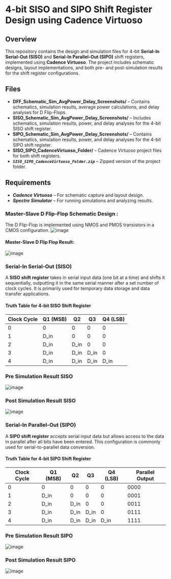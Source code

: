 # 4-bit SISO and SIPO Shift Register Design using Cadence Virtuoso

## Overview
This repository contains the design and simulation files for 4-bit **Serial-In Serial-Out (SISO)** and **Serial-In Parallel-Out (SIPO)** shift registers, implemented using **Cadence Virtuoso**. The project includes schematic designs, layout implementations, and both pre- and post-simulation results for the shift register configurations.

## Files
- **DFF_Schematic_Sim_AvgPower_Delay_Screenshots/** – Contains schematics, simulation results, average power calculations, and delay analyses for D Flip-Flops.
- **SISO_Schematic_Sim_AvgPower_Delay_Screenshots/** – Includes schematics, simulation results, power, and delay analyses for the 4-bit SISO shift register.
- **SIPO_Schematic_Sim_AvgPower_Delay_Screenshots/** – Contains schematics, simulation results, power, and delay analyses for the 4-bit SIPO shift register.
- **SISO_SIPO_CadenceVirtuoso_Folder/** – Cadence Virtuoso project files for both shift registers.
- ***`SISO_SIPO_CadenceVirtuoso_Folder.zip`*** – Zipped version of the project folder.

## Requirements

- ***Cadence Virtuoso*** – For schematic capture and layout design.
- ***Spectre Simulator*** – For running simulations and analyzing results.

### Master-Slave D Flip-Flop Schematic Design :
  The D Flip-Flop is implemented using NMOS and PMOS transistors in a CMOS configuration.
  ![image](https://github.com/abdulkhajashabuddin16/4bit_SISO_SIPO_Shift_Register/blob/main/DFF_Schematic_Sim_AvgPower_Delay_Screenshots/DFF_Schematic.png)
  #### Master-Slave D Flip Flop Result:
  ![image](https://github.com/abdulkhajashabuddin16/4bit_SISO_SIPO_Shift_Register/blob/main/DFF_Schematic_Sim_AvgPower_Delay_Screenshots/DFF_Result.png)


### Serial-In Serial-Out (SISO)
A **SISO shift register** takes in serial input data (one bit at a time) and shifts it sequentially, outputting it in the same serial manner after a set number of clock cycles. It is primarily used for temporary data storage and data transfer applications.

#### Truth Table for 4-bit SISO Shift Register
| Clock Cycle | Q1 (MSB) | Q2 | Q3 | Q4 (LSB) |
|-------------|----------|----|----|----------|
| 0           | 0        | 0  | 0  | 0        |
| 1           | D_in     | 0  | 0  | 0        |
| 2           | D_in     | D_in | 0  | 0        |
| 3           | D_in     | D_in | D_in | 0        |
| 4           | D_in     | D_in | D_in | D_in   |

### Pre Simulation Result SISO
![image](https://github.com/abdulkhajashabuddin16/4bit_SISO_SIPO_Shift_Register/blob/main/SISO_Schematic_Sim_AvgPower_Delay_Screenshots/SISO_Trans-Analys(PRE-sim).bmp)
### Post Simulation Result SISO
![image](https://github.com/abdulkhajashabuddin16/4bit_SISO_SIPO_Shift_Register/blob/main/SISO_Schematic_Sim_AvgPower_Delay_Screenshots/SISO_Trans-Analys(POST-sim).png)
### Serial-In Parallel-Out (SIPO)
A **SIPO shift register** accepts serial input data but allows access to the data in parallel after all bits have been entered. This configuration is commonly used for serial-to-parallel data conversion.

#### Truth Table for 4-bit SIPO Shift Register
| Clock Cycle | Q1 (MSB) | Q2 | Q3 | Q4 (LSB) | Parallel Output |
|-------------|----------|----|----|----------|-----------------|
| 0           | 0        | 0  | 0  | 0        | 0000            |
| 1           | D_in     | 0  | 0  | 0        | 0001            |
| 2           | D_in     | D_in | 0  | 0        | 0011            |
| 3           | D_in     | D_in | D_in | 0        | 0111            |
| 4           | D_in     | D_in | D_in | D_in   | 1111            |

### Pre Simulation Result SIPO
![image](https://github.com/abdulkhajashabuddin16/4bit_SISO_SIPO_Shift_Register/blob/main/SIPO_Schematic_Sim_AvgPower_Delay_Screenshots/SIPO_Trans-Analys(PRE-sim).png)
### Post Simulation Result SIPO
![image](https://github.com/abdulkhajashabuddin16/4bit_SISO_SIPO_Shift_Register/blob/main/SIPO_Schematic_Sim_AvgPower_Delay_Screenshots/SIPO_Trans-Analys(POST-sim).png)
